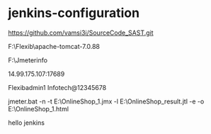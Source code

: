 # jenkins-configuration
https://github.com/vamsi3i/SourceCode_SAST.git

F:\Flexib\apache-tomcat-7.0.88

F:\Jmeterinfo

14.99.175.107:17689

Flexibadmin1 Infotech@12345678

jmeter.bat -n -t E:\OnlineShop_1.jmx -l E:\OnlineShop_result.jtl -e -o E:\OnlineShop_1.html

hello jenkins
